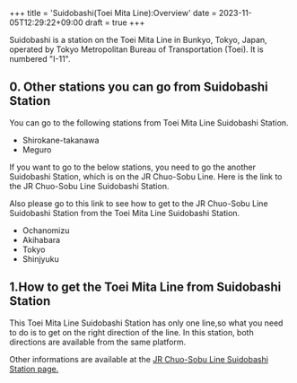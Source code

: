 +++
title = 'Suidobashi(Toei Mita Line):Overview'
date = 2023-11-05T12:29:22+09:00
draft = true
+++

Suidobashi is a station on the Toei Mita Line in Bunkyo, Tokyo, Japan, operated by Tokyo Metropolitan Bureau of Transportation (Toei). It is numbered "I-11".

## 0. Other stations you can go from Suidobashi Station
You can go to the following stations from Toei Mita Line Suidobashi Station.
- Shirokane-takanawa
- Meguro

If you want to go to the below stations, you need to go the another Suidobashi Station, which is on the JR Chuo-Sobu Line.
Here is the link to the JR Chuo-Sobu Line Suidobashi Station.

Also please go to this link to see how to get to the JR Chuo-Sobu Line Suidobashi Station from the Toei Mita Line Suidobashi Station.

- Ochanomizu
- Akihabara
- Tokyo
- Shinjyuku

## 1.How to get the Toei Mita Line from Suidobashi Station
This Toei Mita Line Suidobashi Station has only one line,so what you need to do is to get on the right direction of the line.
In this station, both directions are available from the same platform.

Other informations are available at the [JR Chuo-Sobu Line Suidobashi Station page.](../overview/#2-popular-places-near-suidobashi-station)

